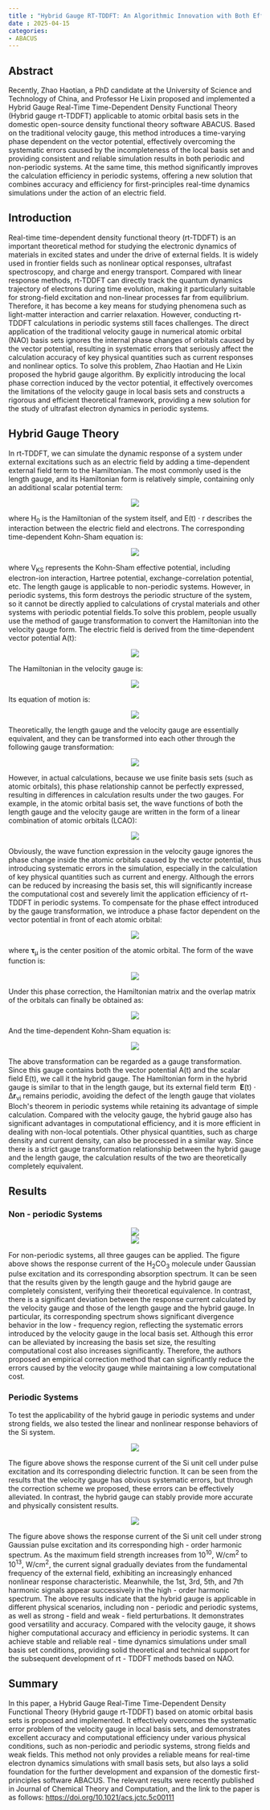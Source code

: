 ```yaml
---
title : "Hybrid Gauge RT-TDDFT: An Algorithmic Innovation with Both Efficiency and Accuracy"
date : 2025-04-15
categories: 
- ABACUS
---
```


## Abstract

Recently, Zhao Haotian, a PhD candidate at the University of Science and Technology of China, and Professor He Lixin proposed and implemented a Hybrid Gauge Real-Time Time-Dependent Density Functional Theory (Hybrid gauge rt-TDDFT) applicable to atomic orbital basis sets in the domestic open-source density functional theory software ABACUS. Based on the traditional velocity gauge, this method introduces a time-varying phase dependent on the vector potential, effectively overcoming the systematic errors caused by the incompleteness of the local basis set and providing consistent and reliable simulation results in both periodic and non-periodic systems. At the same time, this method significantly improves the calculation efficiency in periodic systems, offering a new solution that combines accuracy and efficiency for first-principles real-time dynamics simulations under the action of an electric field.

<!-- more -->

## Introduction

Real-time time-dependent density functional theory (rt-TDDFT) is an important theoretical method for studying the electronic dynamics of materials in excited states and under the drive of external fields. It is widely used in frontier fields such as nonlinear optical responses, ultrafast spectroscopy, and charge and energy transport. Compared with linear response methods, rt-TDDFT can directly track the quantum dynamics trajectory of electrons during time evolution, making it particularly suitable for strong-field excitation and non-linear processes far from equilibrium. Therefore, it has become a key means for studying phenomena such as light-matter interaction and carrier relaxation. However, conducting rt-TDDFT calculations in periodic systems still faces challenges. The direct application of the traditional velocity gauge in numerical atomic orbital (NAO) basis sets ignores the internal phase changes of orbitals caused by the vector potential, resulting in systematic errors that seriously affect the calculation accuracy of key physical quantities such as current responses and nonlinear optics. To solve this problem, Zhao Haotian and He Lixin proposed the hybrid gauge algorithm. By explicitly introducing the local phase correction induced by the vector potential, it effectively overcomes the limitations of the velocity gauge in local basis sets and constructs a rigorous and efficient theoretical framework, providing a new solution for the study of ultrafast electron dynamics in periodic systems.

## Hybrid Gauge Theory

In rt-TDDFT, we can simulate the dynamic response of a system under external excitations such as an electric field by adding a time-dependent external field term to the Hamiltonian. The most commonly used is the length gauge, and its Hamiltonian form is relatively simple, containing only an additional scalar potential term:

<center>
 <img src="https://dp-public.oss-cn-beijing.aliyuncs.com/community/Blog%20Files/ABACUS_15_04_2025/formula1.webp">
</center>

where H<sub>0</sub> is the Hamiltonian of the system itself, and E(t) &sdot; r describes the interaction between the electric field and electrons. The corresponding time-dependent Kohn-Sham equation is:

<center>
 <img src="https://dp-public.oss-cn-beijing.aliyuncs.com/community/Blog%20Files/ABACUS_15_04_2025/formula2.webp">
</center>

where V<sub>KS</sub> represents the Kohn-Sham effective potential, including electron-ion interaction, Hartree potential, exchange-correlation potential, etc. The length gauge is applicable to non-periodic systems. However, in periodic systems, this form destroys the periodic structure of the system, so it cannot be directly applied to calculations of crystal materials and other systems with periodic potential fields.To solve this problem, people usually use the method of gauge transformation to convert the Hamiltonian into the velocity gauge form. The electric field is derived from the time-dependent vector potential A(t):

<center>
 <img src="https://dp-public.oss-cn-beijing.aliyuncs.com/community/Blog%20Files/ABACUS_15_04_2025/formula3.webp">
</center>

The Hamiltonian in the velocity gauge is:

<center>
 <img src="https://dp-public.oss-cn-beijing.aliyuncs.com/community/Blog%20Files/ABACUS_15_04_2025/formula4.webp">
</center>

Its equation of motion is:

<center>
 <img src="https://dp-public.oss-cn-beijing.aliyuncs.com/community/Blog%20Files/ABACUS_15_04_2025/formula5.webp">
</center>


Theoretically, the length gauge and the velocity gauge are essentially equivalent, and they can be transformed into each other through the following gauge transformation:

<center>
 <img src="https://dp-public.oss-cn-beijing.aliyuncs.com/community/Blog%20Files/ABACUS_15_04_2025/formula6.png">
</center>



However, in actual calculations, because we use finite basis sets (such as atomic orbitals), this phase relationship cannot be perfectly expressed, resulting in differences in calculation results under the two gauges. For example, in the atomic orbital basis set, the wave functions of both the length gauge and the velocity gauge are written in the form of a linear combination of atomic orbitals (LCAO):

<center>
 <img src="https://dp-public.oss-cn-beijing.aliyuncs.com/community/Blog%20Files/ABACUS_15_04_2025/formula7.png">
</center>



Obviously, the wave function expression in the velocity gauge ignores the phase change inside the atomic orbitals caused by the vector potential, thus introducing systematic errors in the simulation, especially in the calculation of key physical quantities such as current and energy. Although the errors can be reduced by increasing the basis set, this will significantly increase the computational cost and severely limit the application efficiency of rt-TDDFT in periodic systems.
To compensate for the phase effect introduced by the gauge transformation, we introduce a phase factor dependent on the vector potential in front of each atomic orbital:

<center>
 <img src="https://dp-public.oss-cn-beijing.aliyuncs.com/community/Blog%20Files/ABACUS_15_04_2025/formula8.png">
</center>

where <strong>&tau;</strong><sub>&mu;</sub> is the center position of the atomic orbital. The form of the wave function is:

<center>
 <img src="https://dp-public.oss-cn-beijing.aliyuncs.com/community/Blog%20Files/ABACUS_15_04_2025/formula9.png">
</center>

Under this phase correction, the Hamiltonian matrix and the overlap matrix of the orbitals can finally be obtained as:

<center>
 <img src="https://dp-public.oss-cn-beijing.aliyuncs.com/community/Blog%20Files/ABACUS_15_04_2025/formula10.png">
</center>


And the time-dependent Kohn-Sham equation is:

<center>
 <img src="https://dp-public.oss-cn-beijing.aliyuncs.com/community/Blog%20Files/ABACUS_15_04_2025/formula11.png">
</center>


The above transformation can be regarded as a gauge transformation. Since this gauge contains both the vector potential A(t) and the scalar field E(t), we call it the hybrid gauge. The Hamiltonian form in the hybrid gauge is similar to that in the length gauge, but its external field term  <strong>E</strong>(t) &sdot; &Delta;<strong>r</strong><sub>&nu;i</sub> remains periodic, avoiding the defect of the length gauge that violates Bloch's theorem in periodic systems while retaining its advantage of simple calculation. Compared with the velocity gauge, the hybrid gauge also has significant advantages in computational efficiency, and it is more efficient in dealing with non-local potentials. Other physical quantities, such as charge density and current density, can also be processed in a similar way. Since there is a strict gauge transformation relationship between the hybrid gauge and the length gauge, the calculation results of the two are theoretically completely equivalent.

## Results

### Non - periodic Systems
<div style="text-align: center;">
    <img src="https://dp-public.oss-cn-beijing.aliyuncs.com/community/Blog%20Files/ABACUS_15_04_2025/p1.webp">
</div>

<div style="text-align: center;">
    <img src="https://dp-public.oss-cn-beijing.aliyuncs.com/community/Blog%20Files/ABACUS_15_04_2025/p2.webp">
</div>

For non-periodic systems, all three gauges can be applied. The figure above shows the response current of the H<sub>2</sub>CO<sub>3</sub>  molecule under Gaussian pulse excitation and its corresponding absorption spectrum. It can be seen that the results given by the length gauge and the hybrid gauge are completely consistent, verifying their theoretical equivalence. In contrast, there is a significant deviation between the response current calculated by the velocity gauge and those of the length gauge and the hybrid gauge. In particular, its corresponding spectrum shows significant divergence behavior in the low - frequency region, reflecting the systematic errors introduced by the velocity gauge in the local basis set. Although this error can be alleviated by increasing the basis set size, the resulting computational cost also increases significantly. Therefore, the authors proposed an empirical correction method that can significantly reduce the errors caused by the velocity gauge while maintaining a low computational cost.

### Periodic Systems

To test the applicability of the hybrid gauge in periodic systems and under strong fields, we also tested the linear and nonlinear response behaviors of the Si system.

<center><img src="https://dp-public.oss-cn-beijing.aliyuncs.com/community/Blog%20Files/ABACUS_15_04_2025/p3.webp"></center>

The figure above shows the response current of the Si unit cell under pulse excitation and its corresponding dielectric function. It can be seen from the results that the velocity gauge has obvious systematic errors, but through the correction scheme we proposed, these errors can be effectively alleviated. In contrast, the hybrid gauge can stably provide more accurate and physically consistent results.

<center>
<img src = "https://dp-public.oss-cn-beijing.aliyuncs.com/community/Blog%20Files/ABACUS_15_04_2025/p4.webp">
</center>

The figure above shows the response current of the Si unit cell under strong Gaussian pulse excitation and its corresponding high - order harmonic spectrum. As the maximum field strength increases from 10<sup>10</sup>, W/cm<sup>2</sup> to 10<sup>13</sup>, W/cm<sup>2</sup>, the current signal gradually deviates from the fundamental frequency of the external field, exhibiting an increasingly enhanced nonlinear response characteristic. Meanwhile, the 1st, 3rd, 5th, and 7th harmonic signals appear successively in the high - order harmonic spectrum.
The above results indicate that the hybrid gauge is applicable in different physical scenarios, including non - periodic and periodic systems, as well as strong - field and weak - field perturbations. It demonstrates good versatility and accuracy. Compared with the velocity gauge, it shows higher computational accuracy and efficiency in periodic systems. It can achieve stable and reliable real - time dynamics simulations under small basis set conditions, providing solid theoretical and technical support for the subsequent development of rt - TDDFT methods based on NAO.

## Summary

In this paper, a Hybrid Gauge Real-Time Time-Dependent Density Functional Theory (Hybrid gauge rt-TDDFT) based on atomic orbital basis sets is proposed and implemented. It effectively overcomes the systematic error problem of the velocity gauge in local basis sets, and demonstrates excellent accuracy and computational efficiency under various physical conditions, such as non-periodic and periodic systems, strong fields and weak fields. This method not only provides a reliable means for real-time electron dynamics simulations with small basis sets, but also lays a solid foundation for the further development and expansion of the domestic first-principles software ABACUS.
The relevant results were recently published in Journal of Chemical Theory and Computation, and the link to the paper is as follows: https://doi.org/10.1021/acs.jctc.5c00111
